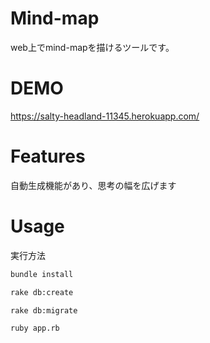 # Mind-map
web上でmind-mapを描けるツールです。
 
# DEMO

https://salty-headland-11345.herokuapp.com/
 
# Features

自動生成機能があり、思考の幅を広げます

# Usage
 
実行方法
```bash
bundle install

rake db:create

rake db:migrate

ruby app.rb
```
